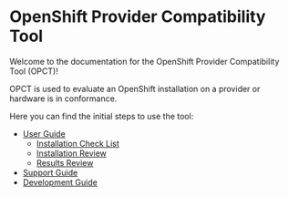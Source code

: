 # OpenShift Provider Compatibility Tool

Welcome to the documentation for the OpenShift Provider Compatibility Tool (OPCT)!

OPCT is used to evaluate an OpenShift installation on a provider or hardware is in conformance.

Here you can find the initial steps to use the tool:

- [User Guide](./user.md)
    - [Installation Check List](./user-installation-checklist.md)
    - [Installation Review](./user-installation-review.md)
    - [Results Review](./user-results-review.md)
- [Support Guide](./support-guide.md)
- [Development Guide](./dev.md)